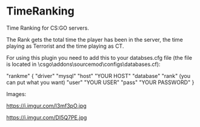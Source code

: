 # TimeRanking
Time Ranking for CS:GO servers.

The Rank gets the total time the player has been in the server, the time playing as Terrorist and the time playing as CT.

For using this plugin you need to add this to your databses.cfg file (the file is located in \csgo\addons\sourcemod\configs\databases.cf):


"rankme"
	{
		"driver"			"mysql"
		"host"				"YOUR HOST"
		"database"			"rank" (you can put what you want)
		"user"				"YOUR USER"
		"pass"				"YOUR PASSWORD"
	}
  
  
  Images:
  
  https://i.imgur.com/I3mf3pO.jpg
  
  https://i.imgur.com/DI5Q7PE.jpg
